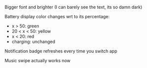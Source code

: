Bigger font and brighter (I can barely see the text, its so damn dark)

Battery display color changes wrt to its percentage:
- x > 50: green
- 20 < x < 50: yellow
- x < 20: red
- charging: unchanged

Notification badge refreshes every time you switch app

Music swipe actually works now
